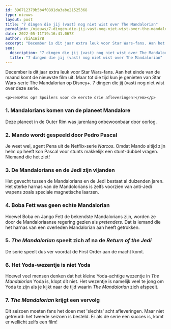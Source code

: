```yaml
---
id: 396712379b5b4f0891da3abe21525368
type: nieuws
layout: post
title: "7 dingen die jij (vast) nog niet wist over The Mandalorian"
permalink: /nieuws/7-dingen-die-jij-vast-nog-niet-wist-over-the-mandalorian/
date: 2022-05-11T19:16:41.067Z
author: 7biA1WiYB
excerpt: "December is dit jaar extra leuk voor Star Wars-fans. Aan het einde van de maand komt de nieuwste film uit. Maar tot die tijd kun je genieten van Star Wars-serie The Mandalorian op Disney+. 7 dingen die jij (vast) nog niet wist over deze serie.  "
seo:
  description: "7 dingen die jij (vast) nog niet wist over The Mandalorian"
  title: "7 dingen die jij (vast) nog niet wist over The Mandalorian"
---
```

December is dit jaar extra leuk voor Star Wars-fans. Aan het einde van de maand komt de nieuwste film uit. Maar tot die tijd kun je genieten van Star Wars-serie The Mandalorian op Disney+. 7 dingen die jij (vast) nog niet wist over deze serie.  

    <p><em>Pas op! Spoilers voor de eerste drie afleveringen!</em></p>
<h3>1. Mandalorians komen van de planeet Mandalore</h3>
<p>Deze planeet in de Outer Rim was jarenlang onbewoonbaar door oorlog.</p>
<h3>2. Mando wordt gespeeld door Pedro Pascal</h3>
<p>Je weet wel, agent Pena uit de Netflix-serie <em>Narcos</em>. Omdat Mando altijd zijn helm op heeft kon Pascal voor stunts makkelijk een stunt-dubbel vragen. Niemand die het ziet! </p>
<h3>3. De Mandalorians en de Jedi zijn vijanden</h3>
<p>Het gevecht tussen de Mandalorians en de Jedi bestaat al duizenden jaren. Het sterke harnas van de Mandolorians is zelfs voorzien van anti-Jedi wapens zoals speciale magnetische laarzen.</p>
<h3>4. Boba Fett was geen echte Mandalorian</h3>
<p>Hoewel Boba en Jango Fett de bekendste Mandalorians zijn, worden ze door de Mandaloriaanse regering gezien als <em>pretenders</em>. Dat is iemand die het harnas van een overleden Mandalorian aan heeft getrokken.</p>
<h3>5. <em>The Mandalorian</em> speelt zich af na de <em>Return of the Jedi </em></h3>
<p>De serie speelt dus ver voordat de First Order aan de macht komt.</p>
<h3>6. Het Yoda-wezentje is niet Yoda </h3>
<p>Hoewel veel mensen denken dat het kleine Yoda-achtige wezentje in <em>The Mandalorian</em> Yoda is, klopt dit niet. Het wezentje is namelijk veel te jong om Yoda te zijn als je kijkt naar de tijd waarin <em>The Mandalorian </em>zich afspeelt. </p>
<h3>7. <em>The Mandalorian</em> krijgt een vervolg</h3>
<p>Dit seizoen moeten fans het doen met 'slechts' acht afleveringen. Maar niet getreurd: het tweede seizoen is besteld. Er als de serie een succes is, komt er wellicht zelfs een film! </p>  
